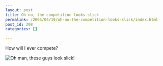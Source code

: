 ```yaml
---
layout: post
title: Oh no, the competition looks slick
permalink: /2005/04/19/oh-no-the-competition-looks-slick/index.html
post_id: 208
categories: []

---
```


 How will I ever compete?




<img src="http://www.tamarabuchi.com/images/competition.jpg" title="Oh man, these guys look slick!" alt="Oh man, these guys look slick!" />

